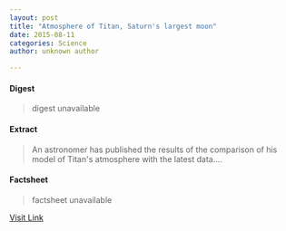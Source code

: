 ```yaml
---
layout: post
title: "Atmosphere of Titan, Saturn's largest moon"
date: 2015-08-11
categories: Science
author: unknown author

---
```



#### Digest
>digest unavailable

#### Extract
>An astronomer has published the results of the comparison of his model of Titan's atmosphere with the latest data....

#### Factsheet
>factsheet unavailable

[Visit Link](http://feeds.sciencedaily.com/~r/sciencedaily/~3/-fOkXSWKLbQ/140723111030.htm)


